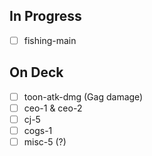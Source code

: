 
## In Progress

- [ ] fishing-main

## On Deck

- [ ] toon-atk-dmg (Gag damage)
- [ ] ceo-1 & ceo-2
- [ ] cj-5
- [ ] cogs-1
- [ ] misc-5 (?)
